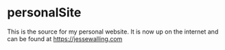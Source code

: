 # personalSite
This is the source for my personal website. It is now up on the internet and can be found at https://jessewalling.com